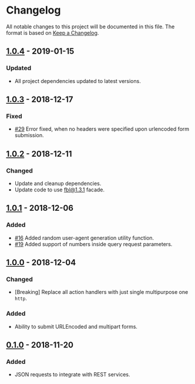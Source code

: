 # Changelog

All notable changes to this project will be documented in this file.
The format is based on [Keep a Changelog](https://keepachangelog.com/en/1.0.0/).

## [1.0.4](https://github.com/FireBlinkLTD/fbl-plugins-http/releases/tag/1.0.4) - 2019-01-15

### Updated

- All project dependencies updated to latest versions.

## [1.0.3](https://github.com/FireBlinkLTD/fbl-plugins-http/releases/tag/1.0.3) - 2018-12-17

### Fixed

- [\#29](https://github.com/FireBlinkLTD/fbl-plugins-http/issues/29) Error fixed, when no headers were specified upon urlencoded form submission.

## [1.0.2](https://github.com/FireBlinkLTD/fbl-plugins-http/releases/tag/1.0.2) - 2018-12-11

### Changed

- Update and cleanup dependencies.
- Update code to use fbl@1.3.1 facade.

## [1.0.1](https://github.com/FireBlinkLTD/fbl-plugins-http/releases/tag/1.0.1) - 2018-12-06

### Added

- [\#16](https://github.com/FireBlinkLTD/fbl-plugins-http/issues/16) Added random user-agent generation utility function.
- [\#19](https://github.com/FireBlinkLTD/fbl-plugins-http/issues/19) Added support of numbers inside query request parameters.

## [1.0.0](https://github.com/FireBlinkLTD/fbl-plugins-http/releases/tag/1.0.0) - 2018-12-04

### Changed

- \[Breaking\] Replace all action handlers with just single multipurpose one `http`.

### Added

- Ability to submit URLEncoded and multipart forms.

## [0.1.0](https://github.com/FireBlinkLTD/fbl-plugins-http/releases/tag/0.1.0) - 2018-11-20

### Added

- JSON requests to integrate with REST services.
